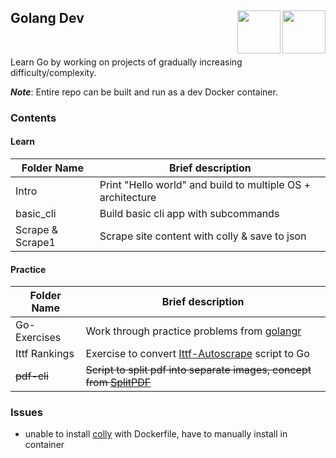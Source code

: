 ## Golang Dev <a href="https://go.dev/"><img src="https://download.logo.wine/logo/Go_(programming_language)/Go_(programming_language)-Logo.wine.png" align="right" height="69" /> </a> <a href="https://go.dev/"><img src="https://www.tbray.org/ongoing/When/201x/2019/06/12/gopher.png" align="right" height="69" /></a>

<br>

Learn Go by working on projects of gradually increasing difficulty/complexity.

***Note***: Entire repo can be built and run as a dev Docker container.

### Contents

#### Learn

|Folder Name|Brief description|
|---|---|
|Intro|Print "Hello world" and build to multiple OS + architecture|
|basic_cli|Build basic cli app with subcommands|
|Scrape & Scrape1|Scrape site content with colly & save to json|

#### Practice

|Folder Name|Brief description|
|---|---|
|Go-Exercises|Work through practice problems from [golangr](https://golangr.com/exercises)|
|Ittf Rankings|Exercise to convert [Ittf-Autoscrape](https://github.com/kenf1/ittf-autoscrape) script to Go|
|~~pdf-cli~~|~~Script to split pdf into separate images, concept from [SplitPDF](https://github.com/kenf1/SplitPDF)~~|

### Issues

- unable to install [colly](https://github.com/gocolly/colly) with Dockerfile, have to manually install in container
